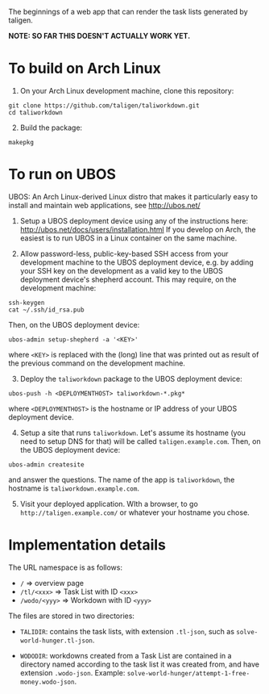 The beginnings of a web app that can render the task lists generated by taligen.

**NOTE: SO FAR THIS DOESN'T ACTUALLY WORK YET.**

# To build on Arch Linux

1. On your Arch Linux development machine, clone this repository:
```
git clone https://github.com/taligen/taliworkdown.git
cd taliworkdown
```

2. Build the package:
```
makepkg
```

# To run on UBOS

UBOS: An Arch Linux-derived Linux distro that makes it particularly easy to
install and maintain web applications, see http://ubos.net/

1. Setup a UBOS deployment device using any of the instructions here:
   http://ubos.net/docs/users/installation.html
   If you develop on Arch, the easiest is to run UBOS in a Linux container
   on the same machine.

2. Allow password-less, public-key-based SSH access from your development
   machine to the UBOS deployment device, e.g. by adding your SSH key on the
   development as a valid key to the UBOS deployment device's shepherd
   account. This may require, on the development machine:
```
ssh-keygen
cat ~/.ssh/id_rsa.pub
```
   Then, on the UBOS deployment device:
```
ubos-admin setup-shepherd -a '<KEY>'
```
   where `<KEY>` is replaced with the (long) line that was printed out as
   result of the previous command on the development machine.

3. Deploy the `taliworkdown` package to the UBOS deployment device:
```
ubos-push -h <DEPLOYMENTHOST> taliworkdown-*.pkg*
```
   where `<DEPLOYMENTHOST>` is the hostname or IP address of your UBOS
   deployment device.

4. Setup a site that runs `taliworkdown`. Let's assume its hostname (you need to
   setup DNS for that) will be called `taligen.example.com`. Then, on the
   UBOS deployment device:
```
ubos-admin createsite
```
   and answer the questions. The name of the app is `taliworkdown`, the hostname
   is `taliworkdown.example.com`.

5. Visit your deployed application. WIth a browser, to go
   `http://taligen.example.com/` or whatever your hostname you chose.

# Implementation details

The URL namespace is as follows:

 * `/`           => overview page
 * `/tl/<xxx>`   => Task List with ID `<xxx>`
 * `/wodo/<yyy>` => Workdown with ID `<yyy>`

The files are stored in two directories:

 * `TALIDIR`: contains the task lists, with extension `.tl-json`, such as
   `solve-world-hunger.tl-json`.

 * `WODODIR`: workdowns created from a Task List are contained in a directory
    named according to the task list it was created from, and have extension
    `.wodo-json`. Example: `solve-world-hunger/attempt-1-free-money.wodo-json`.

